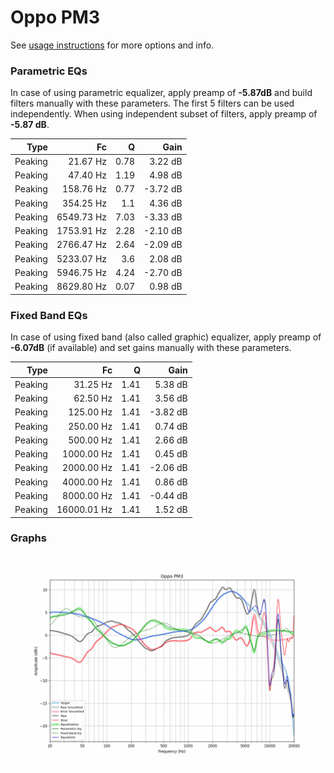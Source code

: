# Oppo PM3
See [usage instructions](https://github.com/jaakkopasanen/AutoEq#usage) for more options and info.

### Parametric EQs
In case of using parametric equalizer, apply preamp of **-5.87dB** and build filters manually
with these parameters. The first 5 filters can be used independently.
When using independent subset of filters, apply preamp of **-5.87 dB**.

| Type    | Fc         |    Q | Gain     |
|--------:|-----------:|-----:|---------:|
| Peaking | 21.67 Hz   | 0.78 | 3.22 dB  |
| Peaking | 47.40 Hz   | 1.19 | 4.98 dB  |
| Peaking | 158.76 Hz  | 0.77 | -3.72 dB |
| Peaking | 354.25 Hz  | 1.1  | 4.36 dB  |
| Peaking | 6549.73 Hz | 7.03 | -3.33 dB |
| Peaking | 1753.91 Hz | 2.28 | -2.10 dB |
| Peaking | 2766.47 Hz | 2.64 | -2.09 dB |
| Peaking | 5233.07 Hz | 3.6  | 2.08 dB  |
| Peaking | 5946.75 Hz | 4.24 | -2.70 dB |
| Peaking | 8629.80 Hz | 0.07 | 0.98 dB  |

### Fixed Band EQs
In case of using fixed band (also called graphic) equalizer, apply preamp of **-6.07dB**
(if available) and set gains manually with these parameters.

| Type    | Fc          |    Q | Gain     |
|--------:|------------:|-----:|---------:|
| Peaking | 31.25 Hz    | 1.41 | 5.38 dB  |
| Peaking | 62.50 Hz    | 1.41 | 3.56 dB  |
| Peaking | 125.00 Hz   | 1.41 | -3.82 dB |
| Peaking | 250.00 Hz   | 1.41 | 0.74 dB  |
| Peaking | 500.00 Hz   | 1.41 | 2.66 dB  |
| Peaking | 1000.00 Hz  | 1.41 | 0.45 dB  |
| Peaking | 2000.00 Hz  | 1.41 | -2.06 dB |
| Peaking | 4000.00 Hz  | 1.41 | 0.86 dB  |
| Peaking | 8000.00 Hz  | 1.41 | -0.44 dB |
| Peaking | 16000.01 Hz | 1.41 | 1.52 dB  |

### Graphs
![](./Oppo%20PM3.png)